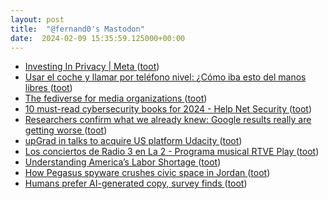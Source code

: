 ```yaml
---
layout: post
title:  "@fernand0's Mastodon"
date:  2024-02-09 15:35:59.125000+00:00
---
```

*  [Investing In Privacy \| Meta ](https://about.fb.com/news/2024/01/investing-in-privacy) ([toot](https://mastodon.social/@fernand0/111902258569167398))
*  [Usar el coche y llamar por teléfono nivel: ¿Cómo iba esto del manos libres ](https://mastodon.social/@fernand0/111902014972751486) ([toot](https://mastodon.social/@fernand0/111902014972751486))
*  [The fediverse for media organizations ](https://werd.io/2024/the-fediverse-for-media-organization) ([toot](https://mastodon.social/@fernand0/111901843532963123))
*  [10 must-read cybersecurity books for 2024 - Help Net Security ](https://www.helpnetsecurity.com/2024/02/06/cybersecurity-books-2024) ([toot](https://mastodon.social/@fernand0/111901671457041594))
*  [Researchers confirm what we already knew: Google results really are getting worse ](https://www.theregister.com/2024/01/17/google_search_results_spam) ([toot](https://mastodon.social/@fernand0/111901607121552722))
*  [upGrad in talks to acquire US platform Udacity ](https://thepienews.com/news/upgrad-udacity) ([toot](https://mastodon.social/@fernand0/111901435398582008))
*  [Los conciertos de Radio 3 en La 2 - Programa musical RTVE Play ](https://www.rtve.es/play/videos/los-conciertos-de-radio-3-en-la-2/jimenez-jota/15952605) ([toot](https://mastodon.social/@fernand0/111901371797492316))
*  [Understanding America’s Labor Shortage ](https://www.uschamber.com/workforce/understanding-americas-labor-shortag) ([toot](https://mastodon.social/@fernand0/111901349471321530))
*  [How Pegasus spyware crushes civic space in Jordan ](https://www.accessnow.org/publication/between-a-hack-and-a-hard-place-how-pegasus-spyware-crushes-civic-space-in-jordan) ([toot](https://mastodon.social/@fernand0/111901136913096651))
*  [Humans prefer AI-generated copy, survey finds ](https://searchengineland.com/human-vs-ai-generated-content-survey-43706) ([toot](https://mastodon.social/@fernand0/111901047702969013))
